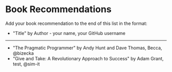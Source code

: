 # Book Recommendations

Add your book recommendation to the end of this list in the format:
* "Title" by Author - your name, your GitHub username

---

* "The Pragmatic Programmer" by Andy Hunt and Dave Thomas, Becca, @bizecka
* "Give and Take: A Revolutionary Approach to Success" by Adam Grant, test, @sim-it
